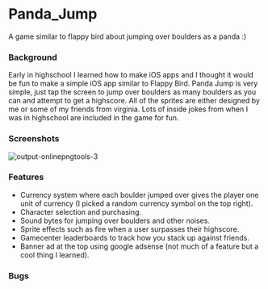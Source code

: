 # Panda_Jump
A game similar to flappy bird about jumping over boulders as a panda :)

### Background 
Early in highschool I learned how to make iOS apps and I thought it would be fun to make a simple iOS app similar to Flappy Bird. Panda Jump is very simple, just tap the screen to jump over boulders as many boulders as you can and attempt to get a highscore. All of the sprites are either designed by me or some of my friends from virginia. Lots of inside jokes from when I was in highschool are included in the game for fun. 

### Screenshots
![output-onlinepngtools-3](https://github.com/JackDarnell/Panda_Jump/assets/16767985/3f31a182-e525-4135-821a-fc316f302480)





### Features
- Currency system where each boulder jumped over gives the player one unit of currency (I picked a random currency symbol on the top right).
- Character selection and purchasing.
- Sound bytes for jumping over boulders and other noises.
- Sprite effects such as fire when a user surpasses their highscore.
- Gamecenter leaderboards to track how you stack up against friends.
- Banner ad at the top using google adsense (not much of a feature but a cool thing I learned).

### Bugs
